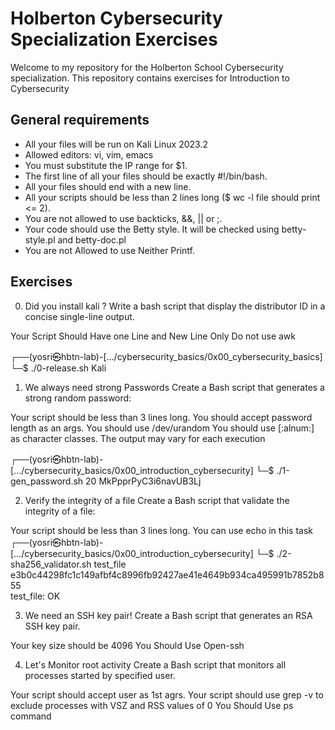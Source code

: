 # Holberton Cybersecurity Specialization Exercises

Welcome to my repository for the Holberton School Cybersecurity specialization. This repository contains exercises for Introduction to Cybersecurity

## General requirements

- All your files will be run on Kali Linux 2023.2
- Allowed editors: vi, vim, emacs
- You must substitute the IP range for $1.
- The first line of all your files should be exactly #!/bin/bash.
- All your files should end with a new line.
- All your scripts should be less than 2 lines long ($ wc -l file should print <= 2).
- You are not allowed to use backticks, &&, || or ;.
- Your code should use the Betty style. It will be checked using betty-style.pl and betty-doc.pl
- You are not Allowed to use Neither Printf.

## Exercises

0. Did you install kali ?
Write a bash script that display the distributor ID in a concise single-line output.

Your Script Should Have one Line and New Line Only
Do not use awk

┌──(yosri㉿hbtn-lab)-[…/cybersecurity_basics/0x00_cybersecurity_basics]
└─$ ./0-release.sh
Kali

1. We always need strong Passwords
Create a Bash script that generates a strong random password:

Your script should be less than 3 lines long.
You should accept password length as an args.
You should use /dev/urandom
You should use [:alnum:] as character classes.
The output may vary for each execution

┌──(yosri㉿hbtn-lab)-[…/cybersecurity_basics/0x00_introduction_cybersecurity]
└─$ ./1-gen_password.sh 20
MkPpprPyC3i6navUB3Lj

2. Verify the integrity of a file
Create a Bash script that validate the integrity of a file:

Your script should be less than 3 lines long.
You can use echo in this task
┌──(yosri㉿hbtn-lab)-[…/cybersecurity_basics/0x00_introduction_cybersecurity]
└─$ ./2-sha256_validator.sh test_file e3b0c44298fc1c149afbf4c8996fb92427ae41e4649b934ca495991b7852b855             
test_file: OK

3. We need an SSH key pair!
Create a Bash script that generates an RSA SSH key pair.

Your key size should be 4096
You Should Use Open-ssh

4. Let's Monitor root activity
Create a Bash script that monitors all processes started by specified user.

Your script should accept user as 1st agrs.
Your script should use grep -v to exclude processes with VSZ and RSS values of 0
You Should Use ps command
